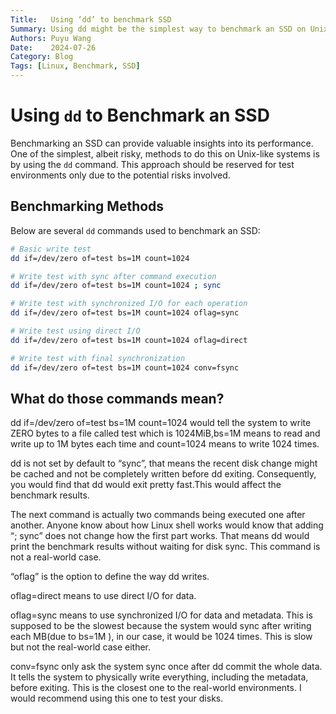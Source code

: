 ```yaml
---
Title:   Using ‘dd’ to benchmark SSD
Summary: Using dd might be the simplest way to benchmark an SSD on Unix-like systems. It is also very dangerous (obviously). I only recommend this method in TEST environments.
Authors: Puyu Wang
Date:    2024-07-26
Category: Blog
Tags: [Linux, Benchmark, SSD]
---
```


# Using `dd` to Benchmark an SSD

Benchmarking an SSD can provide valuable insights into its performance. One of the simplest, albeit risky, methods to do this on Unix-like systems is by using the `dd` command. This approach should be reserved for test environments only due to the potential risks involved.

## Benchmarking Methods

Below are several `dd` commands used to benchmark an SSD:

```bash
# Basic write test
dd if=/dev/zero of=test bs=1M count=1024

# Write test with sync after command execution
dd if=/dev/zero of=test bs=1M count=1024 ; sync

# Write test with synchronized I/O for each operation
dd if=/dev/zero of=test bs=1M count=1024 oflag=sync

# Write test using direct I/O
dd if=/dev/zero of=test bs=1M count=1024 oflag=direct

# Write test with final synchronization
dd if=/dev/zero of=test bs=1M count=1024 conv=fsync
```
## What do those commands mean?  

dd  if=/dev/zero of=test bs=1M count=1024  would tell the system to write ZERO bytes to a file called test which is 1024MiB,bs=1M means to read and write up to 1M bytes each time and count=1024 means to write 1024 times.

dd is not set by default to “sync”, that means the recent disk change might be cached and not be completely written before dd exiting. Consequently, you would find that dd would exit pretty fast.This would affect the benchmark results.

The next command is actually two commands being executed one after another. Anyone know about how Linux shell works would know that adding “; sync” does not change how the first part works. That means dd would print the benchmark results without waiting for disk sync.  This command is not a real-world case.

 “oflag” is the option to define the way dd writes.

oflag=direct means to use direct I/O for data.

oflag=sync means to use synchronized I/O for data and metadata. This is supposed to be the slowest because the system would sync after writing each MB(due to  bs=1M ), in our case, it would be 1024 times. This is slow but not the real-world case either.

conv=fsync only ask the system sync once after dd commit the whole data.  It tells the system to physically write everything, including the metadata, before exiting. This is the closest one to the real-world environments. I would recommend using this one to test your disks.

